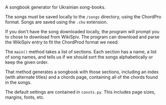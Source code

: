 A songbook generator for Ukrainian song-books. 

The songs must be saved locally to the `/songs` directory, using the ChordPro format. Songs are saved using the `.cho` extension. 

If you don't have the song downloaded locally, the program will prompt you to chose to download from WikiSpiv. The program can download and parse the WikiSpiv entry to fit the ChordProd format we need. 

The `main()` method takes a list of sections. Each section has a name, a list of song names, and tells us if we should sort the songs alphabetically or keep the given order.

That method generates a songbook with those sections, including an index (with alternate titles) and a chords page, containing all of the chords found in the songs. 


The default settings are contained in `consts.py`. This includes page sizes, margins, fonts, etc.
